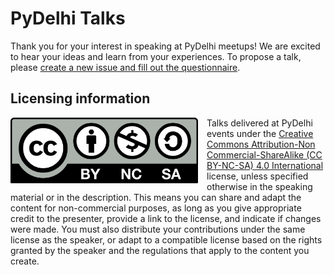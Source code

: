 # PyDelhi Talks

Thank you for your interest in speaking at PyDelhi meetups! We are excited to hear your ideas and learn from your experiences. To propose a talk, please [create a new issue and fill out the questionnaire](https://github.com/pydelhi/talks/issues/new?template=talk-proposal.yaml).


## Licensing information

<img align="left" src="static/CC-by-NC-SA.png" width="300" style="padding-right:1em"/> Talks delivered at PyDelhi events under the [Creative Commons Attribution-Non Commercial-ShareAlike (CC BY-NC-SA) 4.0 International](https://creativecommons.org/licenses/by-nc-sa/4.0/) license, unless specified otherwise in the speaking material or in the description. This means you can share and adapt the content for non-commercial purposes, as long as you give appropriate credit to the presenter, provide a link to the license, and indicate if changes were made. You must also distribute your contributions under the same license as the speaker, or adapt to a compatible license based on the rights granted by the speaker and the regulations that apply to the content you create.